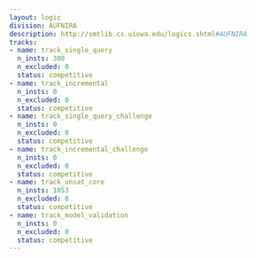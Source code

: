```yaml
---
layout: logic
division: AUFNIRA
description: http://smtlib.cs.uiowa.edu/logics.shtml#AUFNIRA
tracks:
- name: track_single_query
  n_insts: 300
  n_excluded: 0
  status: competitive
- name: track_incremental
  n_insts: 0
  n_excluded: 0
  status: competitive
- name: track_single_query_challenge
  n_insts: 0
  n_excluded: 0
  status: competitive
- name: track_incremental_challenge
  n_insts: 0
  n_excluded: 0
  status: competitive
- name: track_unsat_core
  n_insts: 1053
  n_excluded: 0
  status: competitive
- name: track_model_validation
  n_insts: 0
  n_excluded: 0
  status: competitive
---
```

